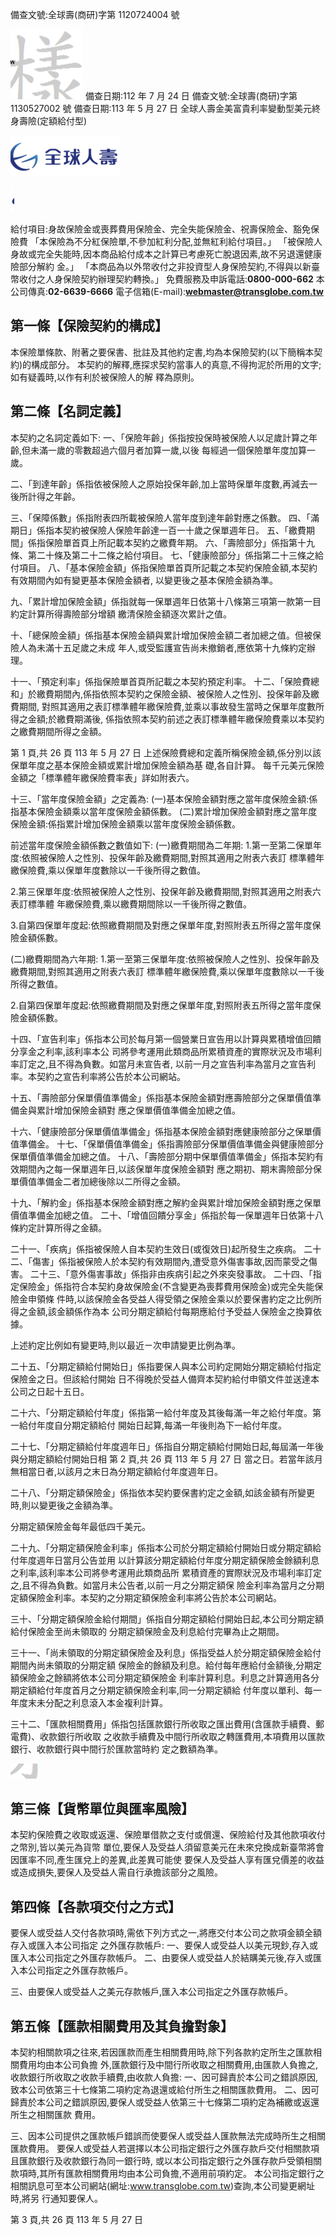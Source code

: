 備查文號:全球壽(商研)字第 1120724004 號

![0_image_2.png](0_image_2.png) 備查日期:112 年 7 月 24 日 備查文號:全球壽(商研)字第 1130527002 號 備查日期:113 年 5 月 27 日 全球人壽金美富貴利率變動型美元終身壽險(定額給付型)

![0_image_0.png](0_image_0.png)

![0_image_1.png](0_image_1.png)

給付項目:身故保險金或喪葬費用保險金、完全失能保險金、祝壽保險金、豁免保險費
「本保險為不分紅保險單,不參加紅利分配,並無紅利給付項目。」 「被保險人身故或完全失能時,因本商品給付成本之計算已考慮死亡脫退因素,故不另退還健康險部分解約 金。」 「本商品為以外幣收付之非投資型人身保險契約,不得與以新臺幣收付之人身保險契約辦理契約轉換。」
免費服務及申訴電話:**0800-000-662**
本公司傳真:**02-6639-6666** 電子信箱(E-mail):**webmaster@transglobe.com.tw**

## 第一條【保險契約的構成】

本保險單條款、附著之要保書、批註及其他約定書,均為本保險契約(以下簡稱本契約)的構成部分。 本契約的解釋,應探求契約當事人的真意,不得拘泥於所用的文字;如有疑義時,以作有利於被保險人的解 釋為原則。

## 第二條【名詞定義】

本契約之名詞定義如下: 一、「保險年齡」係指按投保時被保險人以足歲計算之年齡,但未滿一歲的零數超過六個月者加算一歲,以後 每經過一個保險單年度加算一歲。

二、「到達年齡」係指依被保險人之原始投保年齡,加上當時保單年度數,再減去一後所計得之年齡。

三、「保障係數」係指附表四所載被保險人當年度到達年齡對應之係數。 四、「滿期日」係指本契約被保險人保險年齡達一百一十歲之保單週年日。 五、「繳費期間」係指保險單首頁上所記載本契約之繳費年期。 六、「壽險部分」係指第十九條、第二十條及第二十二條之給付項目。 七、「健康險部分」係指第二十三條之給付項目。 八、「基本保險金額」係指保險單首頁所記載之本契約保險金額,本契約有效期間內如有變更基本保險金額者, 以變更後之基本保險金額為準。

九、「累計增加保險金額」係指就每一保單週年日依第十八條第三項第一款第一目約定計算所得壽險部分增額 繳清保險金額逐次累計之值。

十、「總保險金額」係指基本保險金額與累計增加保險金額二者加總之值。但被保險人為未滿十五足歲之未成 年人,或受監護宣告尚未撤銷者,應依第十九條約定辦理。

十一、「預定利率」係指保險單首頁所記載之本契約預定利率。 十二、「保險費總和」於繳費期間內,係指依照本契約之保險金額、被保險人之性別、投保年齡及繳費期間, 對照其適用之表訂標準體年繳保險費,並乘以事故發生當時之保單年度數所得之金額;於繳費期滿後, 係指依照本契約前述之表訂標準體年繳保險費乘以本契約之繳費期間所得之金額。

第 1 頁,共 26 頁 113 年 5 月 27 日 上述保險費總和定義所稱保險金額,係分別以該保單年度之基本保險金額或累計增加保險金額為基 礎,各自計算。 每千元美元保險金額之「標準體年繳保險費率表」詳如附表六。

十三、「當年度保險金額」之定義為:
(一)基本保險金額對應之當年度保險金額:係指基本保險金額乘以當年度保險金額係數。 (二)累計增加保險金額對應之當年度保險金額:係指累計增加保險金額乘以當年度保險金額係數。

前述當年度保險金額係數之數值如下:
(一)繳費期間為二年期:
1.第一至第二保單年度:依照被保險人之性別、投保年齡及繳費期間,對照其適用之附表六表訂 標準體年繳保險費,乘以保單年度數除以一千後所得之數值。

2.第三保單年度:依照被保險人之性別、投保年齡及繳費期間,對照其適用之附表六表訂標準體 年繳保險費,乘以繳費期間除以一千後所得之數值。

3.自第四保單年度起:依照繳費期間及對應之保單年度,對照附表五所得之當年度保險金額係數。

(二)繳費期間為六年期:
1.第一至第三保單年度:依照被保險人之性別、投保年齡及繳費期間,對照其適用之附表六表訂 標準體年繳保險費,乘以保單年度數除以一千後所得之數值。

2.自第四保單年度起:依照繳費期間及對應之保單年度,對照附表五所得之當年度保險金額係數。

十四、「宣告利率」係指本公司於每月第一個營業日宣告用以計算與累積增值回饋分享金之利率,該利率本公 司將參考運用此類商品所累積資產的實際狀況及市場利率訂定之,且不得為負數。如當月未宣告者, 以前一月之宣告利率為當月之宣告利率。本契約之宣告利率將公告於本公司網站。

十五、「壽險部分保單價值準備金」係指基本保險金額對應壽險部分之保單價值準備金與累計增加保險金額對 應之保單價值準備金加總之值。

十六、「健康險部分保單價值準備金」係指基本保險金額對應健康險部分之保單價值準備金。 十七、「保單價值準備金」係指壽險部分保單價值準備金與健康險部分保單價值準備金加總之值。 十八、「壽險部分期中保單價值準備金」係指本契約有效期間內之每一保單週年日,以該保單年度保險金額對 應之期初、期末壽險部分保單價值準備金二者加總後除以二所得之金額。

十九、「解約金」係指基本保險金額對應之解約金與累計增加保險金額對應之保單價值準備金加總之值。 二十、「增值回饋分享金」係指於每一保單週年日依第十八條約定計算所得之金額。

二十一、「疾病」係指被保險人自本契約生效日(或復效日)起所發生之疾病。 二十二、「傷害」係指被保險人於本契約有效期間內,遭受意外傷害事故,因而蒙受之傷害。 二十三、「意外傷害事故」係指非由疾病引起之外來突發事故。 二十四、「指定保險金」係指符合本契約身故保險金(不含變更為喪葬費用保險金)或完全失能保險金申領條 件時,以該保險金各受益人得受領之保險金乘以於要保書約定之比例所得之金額,該金額係作為本 公司分期定額給付每期應給付予受益人保險金之換算依據。

 上述約定比例如有變更時,則以最近ㄧ次申請變更比例為準。

二十五、「分期定額給付開始日」係指要保人與本公司約定開始分期定額給付指定保險金之日。但該給付開始 日不得晚於受益人備齊本契約給付申領文件並送達本公司之日起十五日。

二十六、「分期定額給付年度」係指第一給付年度及其後每滿一年之給付年度。第一給付年度自分期定額給付 開始日起算,每滿一年後則為下一給付年度。

二十七、「分期定額給付年度週年日」係指自分期定額給付開始日起,每屆滿一年後與分期定額給付開始日相 第 2 頁,共 26 頁 113 年 5 月 27 日 當之日。若當年該月無相當日者,以該月之末日為分期定額給付年度週年日。

二十八、「分期定額保險金」係指依本契約要保書約定之金額,如該金額有所變更時,則以變更後之金額為準。

分期定額保險金每年最低四千美元。

二十九、「分期定額保險金利率」係指本公司於分期定額給付開始日或分期定額給付年度週年日當月公告並用 以計算該分期定額給付年度分期定額保險金餘額利息之利率,該利率本公司將參考運用此類商品所 累積資產的實際狀況及市場利率訂定之,且不得為負數。如當月未公告者,以前一月之分期定額保 險金利率為當月之分期定額保險金利率。本契約之分期定額保險金利率將公告於本公司網站。

三十、「分期定額保險金給付期間」係指自分期定額給付開始日起,本公司分期定額給付保險金至尚未領取的 分期定額保險金及利息給付完畢為止之期間。

三十一、「尚未領取的分期定額保險金及利息」係指受益人於分期定額保險金給付期間內尚未領取的分期定額 保險金的餘額及利息。給付每年應給付金額後,分期定額保險金之餘額將依本公司分期定額保險金 利率計算利息。利息之計算適用各分期定額給付年度首月之分期定額保險金利率,同一分期定額給 付年度以單利、每一年度末未分配之利息滾入本金複利計算。

三十二、「匯款相關費用」係指包括匯款銀行所收取之匯出費用(含匯款手續費、郵電費)、收款銀行所收取 之收款手續費及中間行所收取之轉匯費用,本項費用以匯款銀行、收款銀行與中間行於匯款當時約 定之數額為準。

![2_image_0.png](2_image_0.png)

## 第三條【貨幣單位與匯率風險】

本契約保險費之收取或返還、保險單借款之支付或償還、保險給付及其他款項收付之幣別,皆以美元為貨幣 單位,要保人及受益人須留意美元在未來兌換成新臺幣將會因匯率不同,產生匯兌上的差異,此差異可能使 要保人及受益人享有匯兌價差的收益或造成損失,要保人及受益人需自行承擔該部分之風險。

## 第四條【各款項交付之方式】

要保人或受益人交付各款項時,需依下列方式之一,將應交付本公司之款項金額全額存入或匯入本公司指定 之外匯存款帳戶:
一、要保人或受益人以美元現鈔,存入或匯入本公司指定之外匯存款帳戶。 二、由要保人或受益人於結購美元後,存入或匯入本公司指定之外匯存款帳戶。

三、由要保人或受益人之美元存款帳戶,匯入本公司指定之外匯存款帳戶。

## 第五條【匯款相關費用及其負擔對象】

本契約相關款項之往來,若因匯款而產生相關費用時,除下列各款約定所生之匯款相關費用均由本公司負擔 外,匯款銀行及中間行所收取之相關費用,由匯款人負擔之,收款銀行所收取之收款手續費,由收款人負擔: 一、因可歸責於本公司之錯誤原因,致本公司依第三十七條第二項約定為退還或給付所生之相關匯款費用。 二、因可歸責於本公司之錯誤原因,要保人或受益人依第三十七條第二項約定為補繳或返還所生之相關匯款 費用。

三、因本公司提供之匯款帳戶錯誤而使要保人或受益人匯款無法完成時所生之相關匯款費用。 要保人或受益人若選擇以本公司指定銀行之外匯存款戶交付相關款項且匯款銀行及收款銀行為同一銀行時, 或以本公司指定銀行之外匯存款戶受領相關款項時,其所有匯款相關費用均由本公司負擔,不適用前項約定。 本公司指定銀行之相關訊息可至本公司網站(網址:www.transglobe.com.tw)查詢,本公司變更網址時,將另 行通知要保人。

第 3 頁,共 26 頁 113 年 5 月 27 日